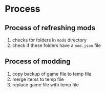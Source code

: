 # Process

## Process of refreshing mods

1. checks for folders in `mods` directory
2. check if these folders have a `mod.json` file

## Process of modding

1. copy backup of game file to temp file
2. merge items to temp file
3. replace game file with temp file
